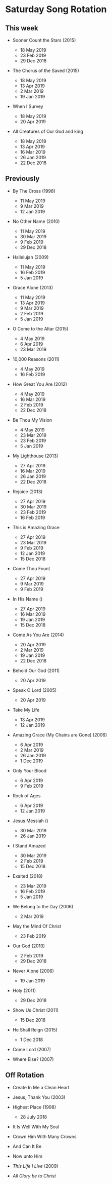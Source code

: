 ﻿# Saturday Song Rotation

## This week

* Sooner Count the Stars (2015)
  * 18 May 2019
  * 23 Feb 2019
  * 29 Dec 2018

* The Chorus of the Saved (2015)
  * 18 May 2019
  * 13 Apr 2019
  * 2 Mar 2019
  * 19 Jan 2019

* When I Survey
  * 18 May 2019
  * 20 Apr 2019

* All Creatures of Our God and king
  * 18 May 2019
  * 13 Apr 2019
  * 16 Mar 2019
  * 26 Jan 2019
  * 22 Dec 2018

## Previously

* By The Cross (1998)
  * 11 May 2019
  * 9 Mar 2019
  * 12 Jan 2019

* No Other Name (2010)
  * 11 May 2019
  * 30 Mar 2019
  * 9 Feb 2019
  * 29 Dec 2018

* Hallelujah (2009)
  * 11 May 2019
  * 16 Feb 2019
  * 5 Jan 2019
  
* Grace Alone (2013)
  * 11 May 2019
  * 13 Apr 2019
  * 9 Mar 2019
  * 2 Feb 2019
  * 5 Jan 2019

* O Come to the Altar (2015)
  * 4 May 2019
  * 6 Apr 2019
  * 23 Mar 2019

* 10,000 Reasons (2011)
  * 4 May 2019
  * 16 Feb 2019

* How Great You Are (2012)
  * 4 May 2019
  * 16 Mar 2019
  * 2 Feb 2019
  * 22 Dec 2018

* Be Thou My Vision
  * 4 May 2019
  * 23 Mar 2019
  * 23 Feb 2019
  * 5 Jan 2019

* My Lighthouse (2013)
  * 27 Apr 2019
  * 16 Mar 2019
  * 26 Jan 2019
  * 22 Dec 2018

* Rejoice (2013)
  * 27 Apr 2019
  * 30 Mar 2019
  * 23 Feb 2019
  * 16 Feb 2019

* This is Amazing Grace
  * 27 Apr 2019
  * 23 Mar 2019
  * 9 Feb 2019
  * 12 Jan 2019
  * 15 Dec 2018

* Come Thou Fount
  * 27 Apr 2019
  * 9 Mar 2019
  * 9 Feb 2019

* In His Name ()
  * 27 Apr 2019
  * 16 Mar 2019
  * 19 Jan 2019
  * 15 Dec 2018

* Come As You Are (2014)
  * 20 Apr 2019
  * 2 Mar 2019
  * 19 Jan 2019
  * 22 Dec 2018

* Behold Our God (2011)
  * 20 Apr 2019

* Speak O Lord (2005)
  * 20 Apr 2019

* Take My Life
  * 13 Apr 2019
  * 12 Jan 2019

* Amazing Grace (My Chains are Gone) (2006)
  * 6 Apr 2019
  * 2 Mar 2019
  * 26 Jan 2019
  * 1 Dec 2019

* Only Your Blood
  * 6 Apr 2019
  * 9 Feb 2019

* Rock of Ages
  * 6 Apr 2019
  * 12 Jan 2019

* Jesus Messiah ()
  * 30 Mar 2019
  * 26 Jan 2019

* I Stand Amazed
  * 30 Mar 2019
  * 2 Feb 2019
  * 15 Dec 2018

* Exalted (2018)
  * 23 Mar 2019
  * 16 Feb 2019
  * 5 Jan 2019

* We Belong to the Day (2006)
  * 2 Mar 2019

* May the Mind Of Christ
  * 23 Feb 2019

* Our God (2010)
  * 2 Feb 2019
  * 29 Dec 2018

* Never Alone (2006)
  * 19 Jan 2019

* Holy (2011)
  * 29 Dec 2018

* Show Us Christ (2011)
  * 15 Dec 2018

* He Shall Reign (2015)
  * 1 Dec 2018

* Come Lord (2007)

* Where Else? (2007)
  
## Off Rotation

* Create In Me a Clean Heart

* Jesus, Thank You (2003)

* Highest Place (1998)
  * 28 July 2018

* It Is Well With My Soul

* Crown Him With Many Crowns

* And Can It Be

* Now unto Him

* *This Life I Live* (2009)

* *All Glory be to Christ*
